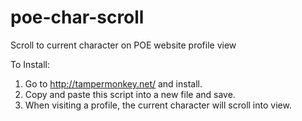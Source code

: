 # poe-char-scroll
Scroll to current character on POE website profile view

To Install:

1) Go to http://tampermonkey.net/ and install.
2) Copy and paste this script into a new file and save.
3) When visiting a profile, the current character will scroll into view.